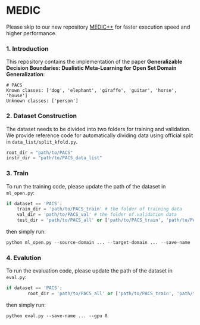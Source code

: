 # MEDIC

Please skip to our new repository [MEDIC++](https://github.com/zzwdx/MEDIC++) for faster execution speed and higher performance.

### 1. Introduction

This repository contains the implementation of the paper **Generalizable Decision Boundaries: Dualistic Meta-Learning for Open Set Domain Generalization**: 

```
# PACS
Known classes: ['dog', 'elephant', 'giraffe', 'guitar', 'horse', 'house']
Unknown classes: ['person']
```

### 2. Dataset Construction

The dataset needs to be divided into two folders for training and validation. We provide reference code for automatically dividing data using official split in `data_list/split_kfold.py`.

```python
root_dir = "path/to/PACS"
instr_dir = "path/to/PACS_data_list"
```

### 3. Train

To run the training code, please update the path of the dataset in `ml_open.py`:

```python
if dataset == 'PACS':	
    train_dir = 'path/to/PACS_train' # the folder of training data 
	val_dir = 'path/to/PACS_val' # the folder of validation data 
	test_dir = 'path/to/PACS_all' or ['path/to/PACS_train', 'path/to/PACS_val']
```

then simply run:

```python
python ml_open.py --source-domain ... --target-domain ... --save-name ... --gpu 0
```

### 4. Evalution

To run the evaluation code, please update the path of the dataset in `eval.py`:

```python
if dataset == 'PACS':
        root_dir = 'path/to/PACS_all' or ['path/to/PACS_train', 'path/to/PACS_val']
```

then simply run:

```
python eval.py --save-name ... --gpu 0
```

